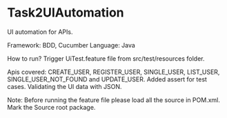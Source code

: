 # Task2UIAutomation

UI automation for APIs.

Framework: BDD, Cucumber
Language: Java

How to run? Trigger UiTest.feature file from src/test/resources folder. 

Apis covered: CREATE_USER, REGISTER_USER, SINGLE_USER, LIST_USER, SINGLE_USER_NOT_FOUND and UPDATE_USER.
Added assert for test cases.
Validating the UI data with JSON. 

Note: Before running the feature file please load all the source in POM.xml. 
Mark the Source root package. 
